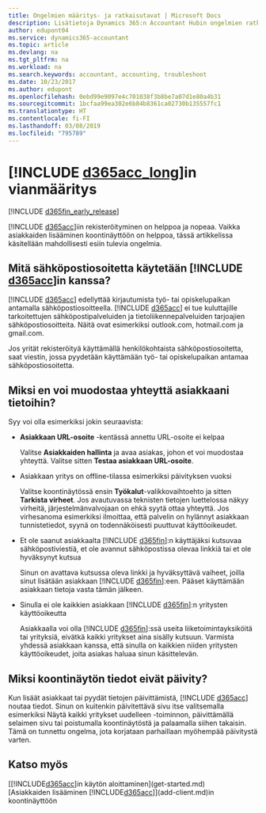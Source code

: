 ```yaml
---
title: Ongelmien määritys- ja ratkaisutavat | Microsoft Docs
description: Lisätietoja Dynamics 365:n Accountant Hubin ongelmien ratkaisemisesta.
author: edupont04
ms.service: dynamics365-accountant
ms.topic: article
ms.devlang: na
ms.tgt_pltfrm: na
ms.workload: na
ms.search.keywords: accountant, accounting, troubleshoot
ms.date: 10/23/2017
ms.author: edupont
ms.openlocfilehash: 0ebd99e9097e4c701038f3b8be7a07d1e80a4b31
ms.sourcegitcommit: 1bcfaa99ea302e6b84b8361ca02730b135557fc1
ms.translationtype: HT
ms.contentlocale: fi-FI
ms.lasthandoff: 03/08/2019
ms.locfileid: "795789"
---
```

# <a name="troubleshooting-include-d365acclongincludesd365acclongmdmd"></a>[!INCLUDE [d365acc_long](includes/d365acc_long_md.md)]in vianmääritys
[!INCLUDE [d365fin_early_release](includes/d365fin_early_release.md.md)]

[!INCLUDE [d365acc](includes/d365acc_md.md)]iin rekisteröityminen on helppoa ja nopeaa. Vaikka asiakkaiden lisääminen koontinäyttöön on helppoa, tässä artikkelissa käsitellään mahdollisesti esiin tulevia ongelmia.

## <a name="what-email-address-can-i-use-with-include-d365accincludesd365accmdmd"></a>Mitä sähköpostiosoitetta käytetään [!INCLUDE [d365acc](includes/d365acc_md.md)]in kanssa?
[!INCLUDE [d365acc](includes/d365acc_md.md)] edellyttää kirjautumista työ- tai opiskelupaikan antamalla sähköpostiosoitteella. [!INCLUDE [d365acc](includes/d365acc_md.md)] ei tue kuluttajille tarkoitettujen sähköpostipalveluiden ja tietoliikennepalveluiden tarjoajien sähköpostiosoitteita. Näitä ovat esimerkiksi outlook.com, hotmail.com ja gmail.com.  

Jos yrität rekisteröityä käyttämällä henkilökohtaista sähköpostiosoitetta, saat viestin, jossa pyydetään käyttämään työ- tai opiskelupaikan antamaa sähköpostiosoitetta.  

## <a name="why-cant-i-connect-to-my-clients-data"></a>Miksi en voi muodostaa yhteyttä asiakkaani tietoihin?
Syy voi olla esimerkiksi jokin seuraavista:

- **Asiakkaan URL-osoite** -kentässä annettu URL-osoite ei kelpaa  

  Valitse **Asiakkaiden hallinta** ja avaa asiakas, johon et voi muodostaa yhteyttä. Valitse sitten **Testaa asiakkaan URL-osoite**.  
- Asiakkaan yritys on offline-tilassa esimerkiksi päivityksen vuoksi

  Valitse koontinäytössä ensin **Työkalut**-valikkovaihtoehto ja sitten **Tarkista virheet**. Jos avautuvassa teknisten tietojen luettelossa näkyy virheitä, järjestelmänvalvojaan on ehkä syytä ottaa yhteyttä. Jos virhesanoma esimerkiksi ilmoittaa, että palvelin on hylännyt asiakkaan tunnistetiedot, syynä on todennäköisesti puuttuvat käyttöoikeudet.  
- Et ole saanut asiakkaalta [!INCLUDE [d365fin](includes/d365fin_md.md)]:n käyttäjäksi kutsuvaa sähköpostiviestiä, et ole avannut sähköpostissa olevaa linkkiä tai et ole hyväksynyt kutsua

  Sinun on avattava kutsussa oleva linkki ja hyväksyttävä vaiheet, joilla sinut lisätään asiakkaan [!INCLUDE [d365fin](includes/d365fin_md.md)]:een. Pääset käyttämään asiakkaan tietoja vasta tämän jälkeen.  
- Sinulla ei ole kaikkien asiakkaan [!INCLUDE [d365fin](includes/d365fin_md.md)]:n yritysten käyttöoikeutta

  Asiakkaalla voi olla [!INCLUDE [d365fin](includes/d365fin_md.md)]:ssä useita liiketoimintayksiköitä tai yrityksiä, eivätkä kaikki yritykset aina sisälly kutsuun. Varmista yhdessä asiakkaan kanssa, että sinulla on kaikkien niiden yritysten käyttöoikeudet, joita asiakas haluaa sinun käsittelevän.  

## <a name="why-doesnt-the-data-refresh-in-my-dashboard"></a>Miksi koontinäytön tiedot eivät päivity?
Kun lisäät asiakkaat tai pyydät tietojen päivittämistä, [!INCLUDE [d365acc](includes/d365acc_md.md)] noutaa tiedot. Sinun on kuitenkin päivitettävä sivu itse valitsemalla esimerkiksi Näytä kaikki yritykset uudelleen -toiminnon, päivittämällä selaimen sivu tai poistumalla koontinäytöstä ja palaamalla siihen takaisin. Tämä on tunnettu ongelma, jota korjataan parhaillaan myöhempää päivitystä varten.  

## <a name="see-also"></a>Katso myös
[[!INCLUDE[d365acc](includes/d365acc_md.md)]in käytön aloittaminen](get-started.md)  
[Asiakkaiden lisääminen [!INCLUDE[d365acc](includes/d365acc_md.md)]](add-client.md)in koontinäyttöön  
